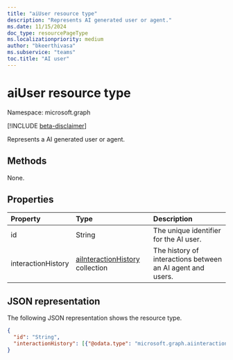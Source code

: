 ```yaml
---
title: "aiUser resource type"
description: "Represents AI generated user or agent."
ms.date: 11/15/2024
doc_type: resourcePageType
ms.localizationpriority: medium
author: "bkeerthivasa"
ms.subservice: "teams"
toc.title: "AI user"
---
```


# aiUser resource type

Namespace: microsoft.graph

[!INCLUDE [beta-disclaimer](../../includes/beta-disclaimer.md)]

Represents a AI generated user or agent. 

## Methods
None.

## Properties

| Property            | Type   | Description |
|:--------------------|:-------|:------------|
| id                  | String | The unique identifier for the AI user. |
| interactionHistory  | [aiInteractionHistory](../resources/aiinteractionhistory.md) collection | The history of interactions between an AI agent and users. |

## JSON representation

The following JSON representation shows the resource type.

<!--{
  "blockType": "resource",
  "optionalProperties": [],
  "keyProperty": "id",
  "baseType": "microsoft.graph.entity",
  "@odata.type": "microsoft.graph.aiUser"
}-->

```json
{
  "id": "String",
  "interactionHistory": [{"@odata.type": "microsoft.graph.aiinteractionhistory"}],
}
```